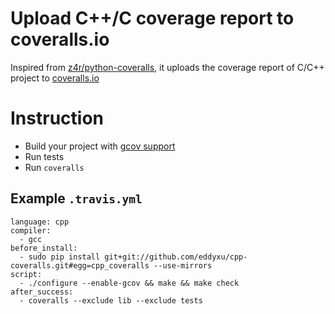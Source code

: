 Upload C++/C coverage report to coveralls.io
=============

Inspired from [z4r/python-coveralls](https://github.com/z4r/python-coveralls), it uploads the coverage report of C/C++ project to [coveralls.io](https://coveralls.io/)


# Instruction

 * Build your project with [gcov support](http://gcc.gnu.org/onlinedocs/gcc/Gcov.html)
 * Run tests
 * Run `coveralls`
 

## Example `.travis.yml`

```
language: cpp
compiler:
  - gcc
before_install:
  - sudo pip install git+git://github.com/eddyxu/cpp-coveralls.git#egg=cpp_coveralls --use-mirrors
script:
  - ./configure --enable-gcov && make && make check
after_success:
  - coveralls --exclude lib --exclude tests
```
